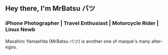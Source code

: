 ## Hey there, I'm MrBatsu バツ
### iPhone Photographer | Travel Enthusiast | Motorcycle Rider | Linux Newb


Masahiro Yamashita (MrBatsu バツ) is another one of maique's many alter-egos.
